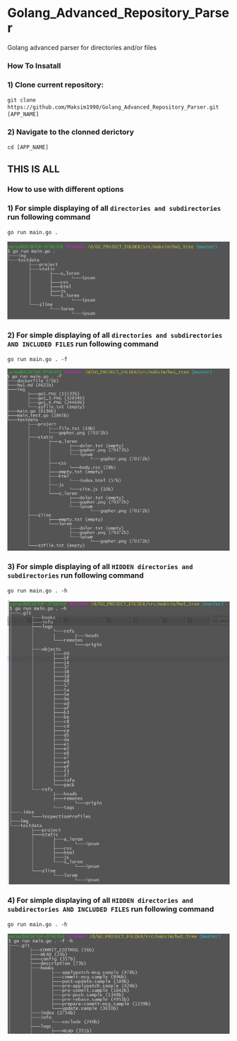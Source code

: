 # Golang_Advanced_Repository_Parser
Golang advanced parser for directories and/or files

### How To Insatall

### 1) Clone current repository:
```
git clone https://github.com/Maksim1990/Golang_Advanced_Repository_Parser.git [APP_NAME]
```
### 2) Navigate to the clonned derictory
```
cd [APP_NAME]
```
## THIS IS ALL

### How to use with different options

### 1) For simple displaying of all `directories and subdirectories` run following command
```
go run main.go .
```
![Mockup for feature A](https://github.com/Maksim1990/Golang_Advanced_Repository_Parser/blob/master/img/go1.PNG?raw=true)

### 2) For simple displaying of all `directories and subdirectories AND INCLUDED FILES` run following command
```
go run main.go . -f
```
![Mockup for feature A](https://github.com/Maksim1990/Golang_Advanced_Repository_Parser/blob/master/img/go1_2.PNG?raw=true)

### 3) For simple displaying of all `HIDDEN directories and subdirectories` run following command
```
go run main.go . -h
```
![Mockup for feature A](https://github.com/Maksim1990/Golang_Advanced_Repository_Parser/blob/master/img/go1_3.PNG?raw=true)

### 4) For simple displaying of all `HIDDEN directories and subdirectories AND INCLUDED FILES` run following command
```
go run main.go . -h
```
![Mockup for feature A](https://github.com/Maksim1990/Golang_Advanced_Repository_Parser/blob/master/img/go1_4.PNG?raw=true)
